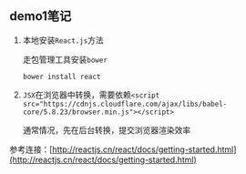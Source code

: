 ## demo1笔记

1. 本地安装`React.js`方法

    走包管理工具安装`bower`
    
    ```
    bower install react
    ```
    
2. `JSX`在浏览器中转换，需要依赖`<script src="https://cdnjs.cloudflare.com/ajax/libs/babel-core/5.8.23/browser.min.js"></script>`

    通常情况，先在后台转换，提交浏览器渲染效率

参考连接：[http://reactjs.cn/react/docs/getting-started.html](http://reactjs.cn/react/docs/getting-started.html)